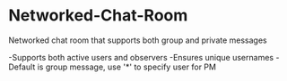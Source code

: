 # Networked-Chat-Room
Networked chat room that supports both group and private messages

-Supports both active users and observers
-Ensures unique usernames
-Default is group message, use '*' to specify user for PM
